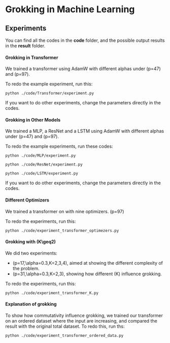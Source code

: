 # Grokking in Machine Learning

## Experiments

You can find all the codes in the **code** folder, and the possible output results in the **result** folder.

#### Grokking in Transformer

We trained a transformer using AdamW with different alphas under \(p=47\) and \(p=97\).

To redo the example experiment, run this:

    python ./code/Transformer/experiment.py

If you want to do other experiments, change the parameters directly in the codes.

#### Grokking in Other Models

We trained a MLP, a ResNet and a LSTM using AdamW with different alphas under \(p=47\) and \(p=97\).

To redo the example experiments, run these codes:

    python ./code/MLP/experiment.py

    python ./code/ResNet/experiment.py

    python ./code/LSTM/experiment.py

If you want to do other experiments, change the parameters directly in the codes.

#### Different Optimizers

We trained a transformer on with nine optimizers. \(p=97\)

To redo the experiments, run this:

    python ./code/experiment_transformer_optimezers.py

#### Grokking with \(K\geq2\)

We did two experiments:
- \(p=17,\alpha=0.3,K=2,3,4\), aimed at showing the different  complexity of the problem.
- \(p=31,\alpha=0.3,K=2,3\), showing how different \(K\) influence grokking.

To redo the experiments, run this:

    python ./code/experiment_transformer_K.py

#### Explanation of grokking
To show how commutativity influence grokking, we trained our transformer on an ordered dataset where the input are increasing, and compared the result with the original total dataset. To redo this, run ths:

    python ./code/experiment_transformer_ordered_data.py
